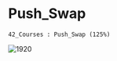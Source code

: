 # Push_Swap
```
42_Courses : Push_Swap (125%)
```
![1920](https://github.com/BEQSONA-cmd/Push_Swap/assets/133658192/fb57ca28-fa47-4339-8bfc-6dbd4aa1ba4f)
